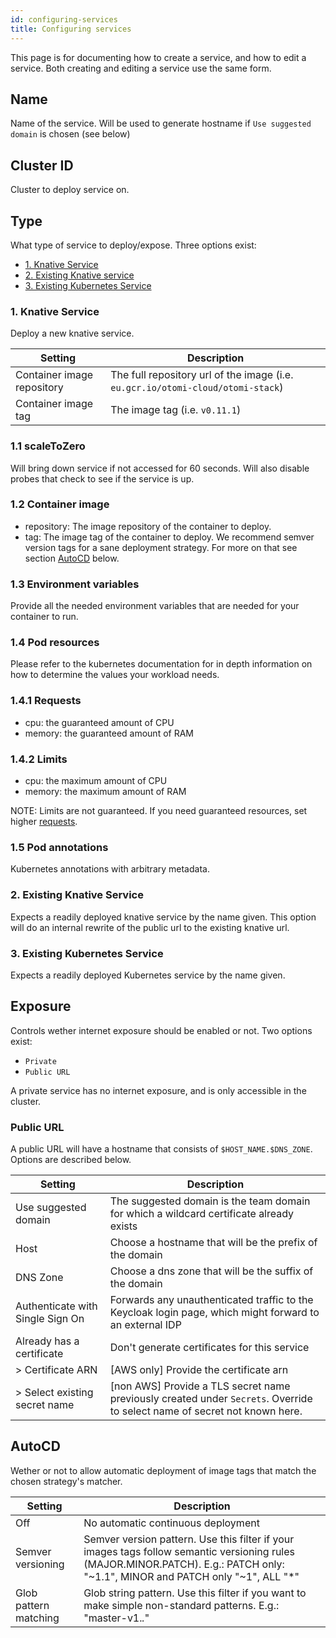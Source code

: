 ```yaml
---
id: configuring-services
title: Configuring services
---
```


This page is for documenting how to create a service, and how to edit a service. Both creating and editing a service use
the same form.

## Name

Name of the service. Will be used to generate hostname if `Use suggested domain` is chosen (see below)

## Cluster ID

Cluster to deploy service on.

## Type

What type of service to deploy/expose. Three options exist:

- [1. Knative Service](#1-knative-service)
- [2. Existing Knative service](#2-existing-knative-service)
- [3. Existing Kubernetes Service](#3-existing-kubernetes-service)

### 1. Knative Service

Deploy a new knative service.

| Setting                    | Description                                                                     |
| -------------------------- | ------------------------------------------------------------------------------- |
| Container image repository | The full repository url of the image (i.e. `eu.gcr.io/otomi-cloud/otomi-stack`) |
| Container image tag        | The image tag (i.e. `v0.11.1`)                                                  |

### 1.1 scaleToZero

Will bring down service if not accessed for 60 seconds. Will also disable probes that check to see if the service is up.

### 1.2 Container image

- repository: The image repository of the container to deploy.
- tag: The image tag of the container to deploy. We recommend semver version tags for a sane deployment strategy. For more on that see section [AutoCD](#autocd) below.

### 1.3 Environment variables

Provide all the needed environment variables that are needed for your container to run.

### 1.4 Pod resources

Please refer to the kubernetes documentation for in depth information on how to determine the values your workload
needs.

### 1.4.1 Requests

- cpu: the guaranteed amount of CPU
- memory: the guaranteed amount of RAM

### 1.4.2 Limits

- cpu: the maximum amount of CPU
- memory: the maximum amount of RAM

NOTE: Limits are not guaranteed. If you need guaranteed resources, set higher [requests](#141-requests).

### 1.5 Pod annotations

Kubernetes annotations with arbitrary metadata.

### 2. Existing Knative Service

Expects a readily deployed knative service by the name given. This option will do an internal rewrite of the public url
to the existing knative url.

### 3. Existing Kubernetes Service

Expects a readily deployed Kubernetes service by the name given.

## Exposure

Controls wether internet exposure should be enabled or not. Two options exist:

- `Private`
- `Public URL`

A private service has no internet exposure, and is only accessible in the cluster.

### Public URL

A public URL will have a hostname that consists of `$HOST_NAME.$DNS_ZONE`. Options are described below.

| Setting                          | Description                                                                                                               |
| -------------------------------- | ------------------------------------------------------------------------------------------------------------------------- |
| Use suggested domain             | The suggested domain is the team domain for which a wildcard certificate already exists                                   |
| Host                             | Choose a hostname that will be the prefix of the domain                                                                   |
| DNS Zone                         | Choose a dns zone that will be the suffix of the domain                                                                   |
| Authenticate with Single Sign On | Forwards any unauthenticated traffic to the Keycloak login page, which might forward to an external IDP                   |
| Already has a certificate        | Don't generate certificates for this service                                                                              |
| > Certificate ARN                | [AWS only] Provide the certificate arn                                                                                    |
| > Select existing secret name    | [non AWS] Provide a TLS secret name previously created under `Secrets`. Override to select name of secret not known here. |

## AutoCD

Wether or not to allow automatic deployment of image tags that match the chosen strategy's matcher.

| Setting               | Description                                                                                                                                                                     |
| --------------------- | ------------------------------------------------------------------------------------------------------------------------------------------------------------------------------- |
| Off                   | No automatic continuous deployment                                                                                                                                              |
| Semver versioning     | Semver version pattern. Use this filter if your images tags follow semantic versioning rules (MAJOR.MINOR.PATCH). E.g.: PATCH only: "~1.1", MINOR and PATCH only "~1", ALL "\*" |
| Glob pattern matching | Glob string pattern. Use this filter if you want to make simple non-standard patterns. E.g.: "master-v1._._"                                                                    |
